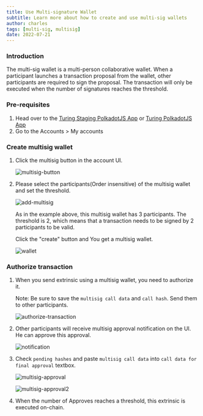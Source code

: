 ```yaml
---
title: Use Multi-signature Wallet
subtitle: Learn more about how to create and use multi-sig wallets
author: charles
tags: [multi-sig, multisig]
date: 2022-07-21
---
```


### Introduction

The multi-sig wallet is a multi-person collaborative wallet. When a participant launches a transaction proposal from the wallet, other participants are required to sign the proposal. The transaction will only be executed when the number of signatures reaches the threshold.

### Pre-requisites

1. Head over to the [Turing Staging PolkadotJS App](https://polkadot.js.org/apps/?rpc=wss%3A%2F%2Frpc.turing-staging.oak.tech%2Fpublic-ws#/explorer) or [Turing PolkadotJS App](https://polkadot.js.org/apps/?rpc=wss%3A%2F%2Frpc.turing-staging.oak.tech%2Fpublic-ws#/explorer)
2. Go to the Accounts > My accounts

### Create multisig wallet

1. Click the multisig button in the account UI.

    ![multisig-button](../../assets/img/multi-sig/multisig-button.png)

2. Please select the participants(Order insensitive) of the multisig wallet and set the threshold.

    ![add-multisig](../../assets/img/multi-sig/add-multisig.png)

    As in the example above, this multisig wallet has 3 participants. The threshold is 2, which means that a transaction needs to be signed by 2 participants to be valid.

    Click the "create" button and You get a multisig wallet.

    ![wallet](../../assets/img/multi-sig/wallet.png)

### Authorize transaction

1. When you send extrinsic using a multisig wallet, you need to authorize it.

    Note: Be sure to save the `multisig call data` and `call hash`. Send them to other participants.

    ![authorize-transaction](../../assets/img/multi-sig/authorize-transaction.png)


2. Other participants will receive multisig approval notification on the UI. He can approve this approval.

    ![notification](../../assets/img/multi-sig/notification.png)

3. Check `pending hashes` and paste `multisig call data` into `call data for final approval` textbox.

    ![multisig-approval](../../assets/img/multi-sig/multisig-approval.png)

    ![multisig-approval2](../../assets/img/multi-sig/multisig-approval2.png)

4. When the number of Approves reaches a threshold, this extrinsic is executed on-chain.

